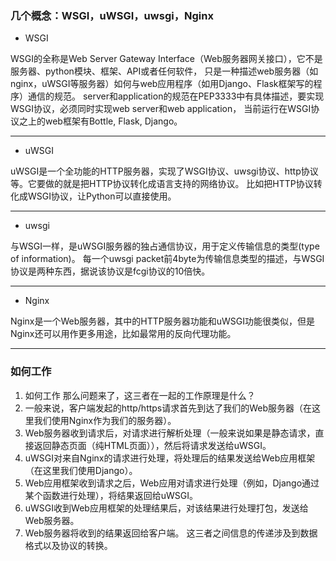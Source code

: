### 几个概念：WSGI，uWSGI，uwsgi，Nginx
* WSGI

WSGI的全称是Web Server Gateway Interface（Web服务器网关接口），它不是服务器、python模块、框架、API或者任何软件，
只是一种描述web服务器（如nginx，uWSGI等服务器）如何与web应用程序（如用Django、Flask框架写的程序）通信的规范。
server和application的规范在PEP3333中有具体描述，要实现WSGI协议，必须同时实现web server和web application，
当前运行在WSGI协议之上的web框架有Bottle, Flask, Django。

---

* uWSGI

uWSGI是一个全功能的HTTP服务器，实现了WSGI协议、uwsgi协议、http协议等。它要做的就是把HTTP协议转化成语言支持的网络协议。
比如把HTTP协议转化成WSGI协议，让Python可以直接使用。

---

* uwsgi

与WSGI一样，是uWSGI服务器的独占通信协议，用于定义传输信息的类型(type of information)。
每一个uwsgi packet前4byte为传输信息类型的描述，与WSGI协议是两种东西，据说该协议是fcgi协议的10倍快。

---

* Nginx

Nginx是一个Web服务器，其中的HTTP服务器功能和uWSGI功能很类似，但是Nginx还可以用作更多用途，比如最常用的反向代理功能。

---

### 如何工作

1. 如何工作
那么问题来了，这三者在一起的工作原理是什么？ 
1. 一般来说，客户端发起的http/https请求首先到达了我们的Web服务器（在这里我们使用Nginx作为我们的服务器）。 
2. Web服务器收到请求后，对请求进行解析处理（一般来说如果是静态请求，直接返回静态页面（纯HTML页面）），然后将请求发送给uWSGI。 
3. uWSGI对来自Nginx的请求进行处理，将处理后的结果发送给Web应用框架（在这里我们使用Django）。 
4. Web应用框架收到请求之后，Web应用对请求进行处理（例如，Django通过某个函数进行处理），将结果返回给uWSGI。 
5. uWSGI收到Web应用框架的处理结果后，对该结果进行处理打包，发送给Web服务器。 
6. Web服务器将收到的结果返回给客户端。 
这三者之间信息的传递涉及到数据格式以及协议的转换。
